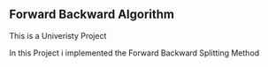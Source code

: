 ## Forward Backward Algorithm

This is a Univeristy Project

In this Project i implemented the Forward Backward Splitting Method
